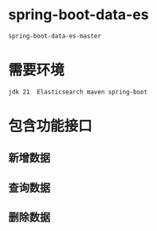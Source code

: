 # spring-boot-data-es
    spring-boot-data-es-master
# 需要环境
    jdk 21  Elasticsearch maven spring-boot
# 包含功能接口
 ## 新增数据
 ## 查询数据
 ## 删除数据


